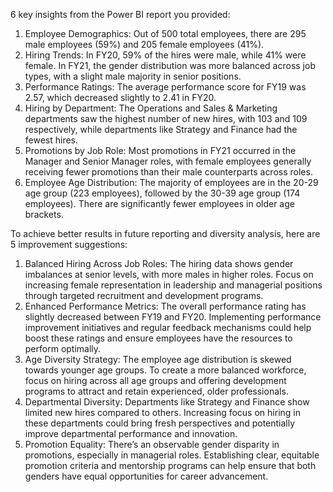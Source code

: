 6 key insights from the Power BI report you provided:

1. Employee Demographics: Out of 500 total employees, there are 295 male employees (59%) and 205 female employees (41%).
2. Hiring Trends: In FY20, 59% of the hires were male, while 41% were female. In FY21, the gender distribution was more balanced across job types, with a slight male majority in senior positions.
3. Performance Ratings: The average performance score for FY19 was 2.57, which decreased slightly to 2.41 in FY20.
4. Hiring by Department: The Operations and Sales & Marketing departments saw the highest number of new hires, with 103 and 109 respectively, while departments like Strategy and Finance had the fewest hires.
5. Promotions by Job Role: Most promotions in FY21 occurred in the Manager and Senior Manager roles, with female employees generally receiving fewer promotions than their male counterparts across roles.
6. Employee Age Distribution: The majority of employees are in the 20-29 age group (223 employees), followed by the 30-39 age group (174 employees). There are significantly fewer employees in older age brackets.


To achieve better results in future reporting and diversity analysis, here are 5 improvement suggestions:

1.	Balanced Hiring Across Job Roles: The hiring data shows gender imbalances at senior levels, with more males in higher roles. Focus on increasing female representation in leadership and managerial positions through targeted recruitment and development programs.
2.	Enhanced Performance Metrics: The overall performance rating has slightly decreased between FY19 and FY20. Implementing performance improvement initiatives and regular feedback mechanisms could help boost these ratings and ensure employees have the resources to perform optimally.
3.	Age Diversity Strategy: The employee age distribution is skewed towards younger age groups. To create a more balanced workforce, focus on hiring across all age groups and offering development programs to attract and retain experienced, older professionals.
4.	Departmental Diversity: Departments like Strategy and Finance show limited new hires compared to others. Increasing focus on hiring in these departments could bring fresh perspectives and potentially improve departmental performance and innovation.
5.	Promotion Equality: There’s an observable gender disparity in promotions, especially in managerial roles. Establishing clear, equitable promotion criteria and mentorship programs can help ensure that both genders have equal opportunities for career advancement.

